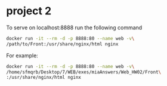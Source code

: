 # project 2
To serve on localhost:8888 run the following command
``` bash
docker run -it --rm -d -p 8888:80 --name web -v\
/path/to/Front:/usr/share/nginx/html nginx
```
For example:
``` bash
docker run -it --rm -d -p 8888:80 --name web -v\
/home/sfmqrb/Desktop/7/WEB/exes/miaAnswers/Web_HW02/Front\
:/usr/share/nginx/html nginx
```
